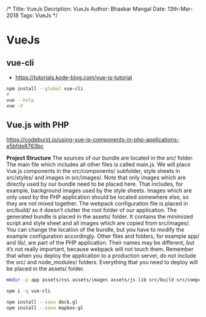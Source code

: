 /*
Title: VueJs
Decription: VueJs
Author: Bhaskar Mangal
Date: 13th-Mar-2018
Tags: VueJs
*/

# VueJs

## vue-cli
* https://tutorials.kode-blog.com/vue-js-tutorial
```bash
npm install --global vue-cli
#
vue --help
vue -V
```

## Vue.js with PHP
https://codeburst.io/using-vue-js-components-in-php-applications-e5bfde8763bc

**Project Structure**
The sources of our bundle are located in the src/ folder. The main file which includes all other files is called main.js. We will place Vue.js components in the src/components/ subfolder, style sheets in src/styles/ and images in src/images/.
Note that only images which are directly used by our bundle need to be placed here. That includes, for example, background images used by the style sheets. Images which are only used by the PHP application should be located somewhere else, so they are not mixed together.
The webpack configuration file is placed in src/build/ so it doesn’t clutter the root folder of our application.
The generated bundle is placed in the assets/ folder. It contains the minimized script and style sheet and all images which are copied from src/images/. You can change the location of the bundle, but you have to modify the example configuration accordingly.
Other files and folders, for example app/ and lib/, are part of the PHP application. Their names may be different, but it’s not really important, because webpack will not touch them.
Remember that when you deploy the application to a production server, do not include the src/ and node_modules/ folders. Everything that you need to deploy will be placed in the assets/ folder.

```bash
mkdir -p app assets/css assets/images assets/js lib src/build src/components src/images src/styles

npm i -g vue-cli

npm install --save deck.gl
npm install --save mapbox-gl

```
